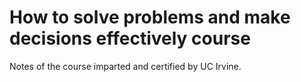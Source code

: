 # How to solve problems and make decisions effectively course
Notes of the course imparted and certified by UC Irvine.
